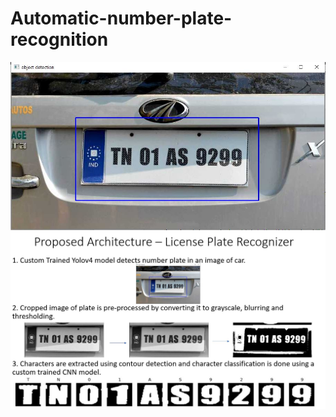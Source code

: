 # Automatic-number-plate-recognition

![](https://github.com/yashkhasgiwala/Automatic-number-plate-recognition/blob/main/Images/5.JPG?raw=true)
![](https://github.com/yashkhasgiwala/Automatic-number-plate-recognition/blob/main/Images/Capture.JPG?raw=true)
